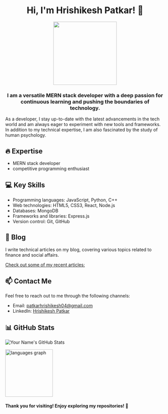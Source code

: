 <div align="center">
  <h1 align="center">Hi, I'm Hrishikesh Patkar! 👋</h1>
<img width="200"  src="https://i.pinimg.com/564x/8f/23/c5/8f23c5fc86be8bf1fe71751221012eed.jpg">
<h3 align="center">I am a versatile MERN stack developer with a deep passion for continuous learning and pushing the boundaries of technology.</h3>
</div>

As a developer, I stay up-to-date with the latest advancements in the tech world and am always eager to experiment with new tools and frameworks. In addition to my technical expertise, I am also fascinated by the study of human psychology.

<!-- Your Areas of Expertise -->
## 🔥 Expertise

- MERN stack developer
- competitive programming enthusiast

<!-- Your Key Skills -->
## 💻 Key Skills

- Programming languages: JavaScript, Python, C++
- Web technologies: HTML5, CSS3, React, Node.js
- Databases: MongoDB
- Frameworks and libraries: Express.js
- Version control: Git, GitHub

<!-- Your Blog -->
## 📝 Blog

I write technical articles on my blog, covering various topics related to finance and social affairs.

[Check out some of my recent articles:](https://medium.com/@patkarhrishikesh0204)

<!-- Your Contact Information -->
## 📫 Contact Me

Feel free to reach out to me through the following channels:

- Email: patkarhrishikesh04@gmail.com
- LinkedIn: [Hrishikesh Patkar](https://www.linkedin.com/in/hrishikesh-patkar-229372259/)

<!-- Your Stats -->
## 📊 GitHub Stats

![Your Name's GitHub Stats](https://github-readme-stats.vercel.app/api?username=hriishikeshh&show_icons=true&theme=radical)

<img src="https://github-readme-stats.vercel.app/api/top-langs?username=Hriishikeshh&locale=en&hide_title=false&layout=compact&card_width=320&langs_count=5&theme=dracula&hide_border=false&order=2" height="150" alt="languages graph"  />
  



<div align="center">
</div>

<!-- Footer -->
#### Thank you for visiting! Enjoy exploring my repositories! 🚀
